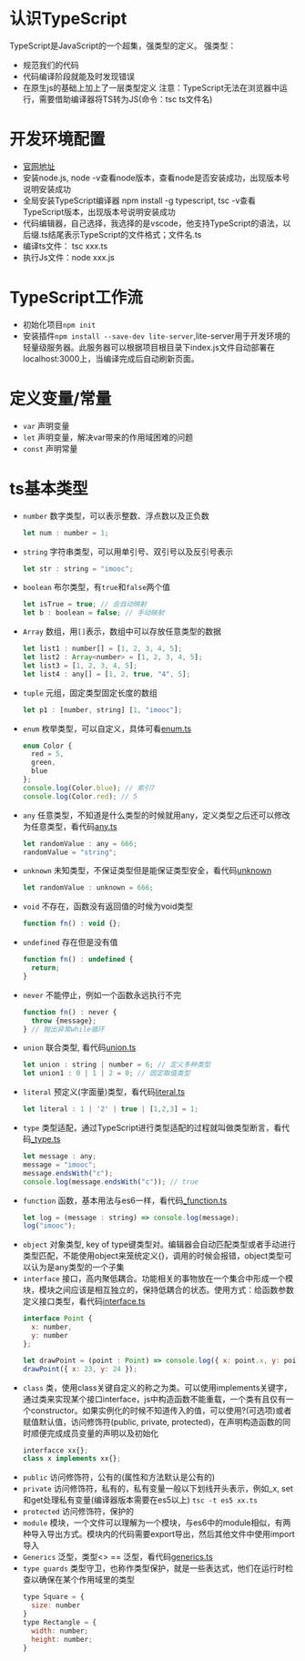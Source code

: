 # 认识TypeScript
TypeScript是JavaScript的一个超集，强类型的定义。
强类型：
  - 规范我们的代码
  - 代码编译阶段就能及时发现错误
  - 在原生js的基础上加上了一层类型定义
注意：TypeScript无法在浏览器中运行，需要借助编译器将TS转为JS(命令：tsc ts文件名)

# 开发环境配置
- [官网地址](https://www.typescriptlang.org/)
- 安装node.js, node -v查看node版本，查看node是否安装成功，出现版本号说明安装成功
- 全局安装TypeScript编译器 npm install -g typescript, tsc -v查看TypeScript版本，出现版本号说明安装成功
- 代码编辑器，自己选择，我选择的是vscode，他支持TypeScript的语法，以后缀.ts结尾表示TypeScript的文件格式；文件名.ts
- 编译ts文件： tsc xxx.ts
- 执行Js文件：node xxx.js

# TypeScript工作流
- 初始化项目`npm init`
- 安装插件`npm install --save-dev lite-server`,lite-server用于开发环境的轻量级服务器。此服务器可以根据项目根目录下index.js文件自动部署在localhost:3000上，当编译完成后自动刷新页面。

# 定义变量/常量
- `var` 声明变量
- `let` 声明变量，解决var带来的作用域困难的问题
- `const` 声明常量

# ts基本类型
- `number` 数字类型，可以表示整数、浮点数以及正负数
  ```javascript
  let num : number = 1;
  ```
- `string` 字符串类型，可以用单引号、双引号以及反引号表示
  ```javascript
  let str : string = "imooc";
  ```
- `boolean` 布尔类型，有`true`和`false`两个值
  ```javascript
  let isTrue = true; // 会自动映射
  let b : boolean = false; // 手动映射
  ```
- `Array` 数组，用`[]`表示，数组中可以存放任意类型的数据
  ```javascript
  let list1 : number[] = [1, 2, 3, 4, 5];
  let list2 : Array<number> = [1, 2, 3, 4, 5];
  let list3 = [1, 2, 3, 4, 5];
  let list4 : any[] = [1, 2, true, "4", 5];
  ```
- `tuple` 元组，固定类型固定长度的数组
  ```javascript
  let p1 : [number, string] [1, "imooc"];
  ```
- `enum` 枚举类型，可以自定义，具体可看[enum.ts](./enum.ts)
  ```javascript
  enum Color {
    red = 5,
    green,
    blue
  };
  console.log(Color.blue); // 索引7
  console.log(Color.red); // 5
  ```
- `any` 任意类型，不知道是什么类型的时候就用any，定义类型之后还可以修改为任意类型，看代码[any.ts](./any.ts)
  ```javascript
  let randomValue : any = 666;
  randomValue = "string";
  ```
- `unknown` 未知类型，不保证类型但是能保证类型安全，看代码[unknown](./unknown.ts)
  ```javascript
  let randomValue : unknown = 666;
  ```
- `void` 不存在，函数没有返回值的时候为void类型
  ```javascript
  function fn() : void {};
  ```
- `undefined` 存在但是没有值
  ```javascript
  function fn() : undefined {
    return;
  }
  ```
- `never` 不能停止，例如一个函数永远执行不完
  ```javascript
  function fn() : never {
    throw {message};
  } // 抛出异常while循环
  ```
- `union` 联合类型, 看代码[union.ts](./union.ts)
  ```javascript
  let union : string | number = 6; // 定义多种类型
  let union1 : 0 | 1 | 2 = 0; // 固定取值类型
  ```
- `literal` 预定义(字面量)类型，看代码[literal.ts](./literal.ts)
  ```javascript
  let literal : 1 | '2' | true | [1,2,3] = 1;
  ```
- `type` 类型适配，通过TypeScript进行类型适配的过程就叫做类型断言，看代码[_type.ts](./_type.ts)
  ```javascript
  let message : any;
  message = "imooc";
  message.endsWith("c");
  console.log(message.endsWith("c")); // true
  ```
- `function` 函数，基本用法与es6一样，看代码[_function.ts](./_function.ts)
  ```javascript
  let log = (message : string) => console.log(message);
  log("imooc");
  ```
- `object` 对象类型, key of type键类型对。编辑器会自动匹配类型或者手动进行类型匹配，不能使用object来笼统定义{}，调用的时候会报错，object类型可以认为是any类型的一个子集
- `interface` 接口，高内聚低耦合。功能相关的事物放在一个集合中形成一个模块，模块之间应该是相互独立的，保持低耦合的状态。使用方式：给函数参数定义接口类型，看代码[interface.ts](./interface.ts)
  ```javascript
  interface Point {
    x: number,
    y: number
  };

  let drawPoint = (point : Point) => console.log({ x: point.x, y: point.y }); // { x: 23, y: 24 }
  drawPoint({ x: 23, y: 24 });
  ```
- `class` 类，使用class关键自定义的称之为类。可以使用implements关键字，通过类来实现某个接口interface，js中构造函数不能重载，一个类有且仅有一个constructor。如果实例化的时候不知道传入的值，可以使用?(可选项)或者赋值默认值，访问修饰符(public, private, protected)，在声明构造函数的同时顺便完成成员变量的声明以及初始化
  ```javascript
  interfacce xx{};
  class x implements xx{};
  ```
- `public` 访问修饰符，公有的(属性和方法默认是公有的)
- `private` 访问修饰符，私有的，私有变量一般以下划线开头表示，例如_x, set和get处理私有变量(编译器版本需要在es5以上) `tsc -t es5 xx.ts`
- `protected` 访问修饰符，保护的
- `module` 模块，一个文件可以理解为一个模块，与es6中的module相似，有两种导入导出方式。模块内的代码需要export导出，然后其他文件中使用import导入
- `Generics` 泛型，类型<> == 泛型，看代码[generics.ts](./generics.ts)
- `type guards` 类型守卫，也称作类型保护，就是一些表达式，他们在运行时检查以确保在某个作用域里的类型
  ```javascript
  type Square = {
    size: number
  }
  type Rectangle = {
    width: number;
    height: number;
  }
  ```